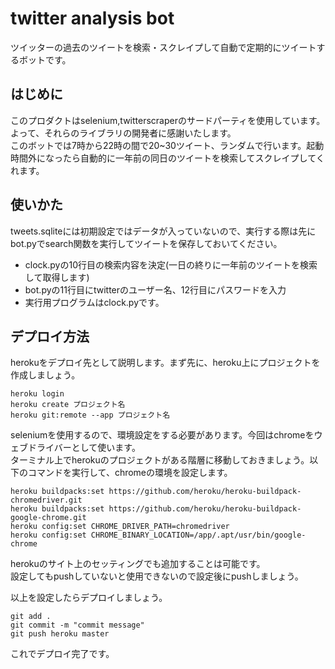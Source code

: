# twitter analysis bot
ツイッターの過去のツイートを検索・スクレイプして自動で定期的にツイートするボットです。

## はじめに
このプロダクトはselenium,twitterscraperのサードパーティを使用しています。よって、それらのライブラリの開発者に感謝いたします。<br>
このボットでは7時から22時の間で20~30ツイート、ランダムで行います。起動時間外になったら自動的に一年前の同日のツイートを検索してスクレイプしてくれます。

## 使いかた
 tweets.sqliteには初期設定ではデータが入っていないので、実行する際は先にbot.pyでsearch関数を実行してツイートを保存しておいてください。
 - clock.pyの10行目の検索内容を決定(一日の終りに一年前のツイートを検索して取得します)
 - bot.pyの11行目にtwitterのユーザー名、12行目にパスワードを入力
 - 実行用プログラムはclock.pyです。
 
## デプロイ方法
herokuをデプロイ先として説明します。まず先に、heroku上にプロジェクトを作成しましょう。
```
heroku login
heroku create プロジェクト名
heroku git:remote --app プロジェクト名
```
seleniumを使用するので、環境設定をする必要があります。今回はchromeをウェブドライバーとして使います。<br>
ターミナル上でherokuのプロジェクトがある階層に移動しておきましょう。以下のコマンドを実行して、chromeの環境を設定します。
```
heroku buildpacks:set https://github.com/heroku/heroku-buildpack-chromedriver.git
heroku buildpacks:set https://github.com/heroku/heroku-buildpack-google-chrome.git
heroku config:set CHROME_DRIVER_PATH=chromedriver
heroku config:set CHROME_BINARY_LOCATION=/app/.apt/usr/bin/google-chrome
```
herokuのサイト上のセッティングでも追加することは可能です。<br>
設定してもpushしていないと使用できないので設定後にpushしましょう。

以上を設定したらデプロイしましょう。
```
git add .
git commit -m "commit message"
git push heroku master
```
これでデプロイ完了です。
